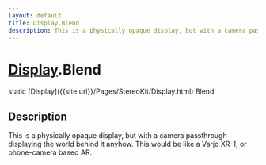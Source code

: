 ```yaml
---
layout: default
title: Display.Blend
description: This is a physically opaque display, but with a camera passthrough displaying the world behind it anyhow. This would be like a Varjo XR-1, or phone-camera based AR.
---
```

# [Display]({{site.url}}/Pages/StereoKit/Display.html).Blend

<div class='signature' markdown='1'>
static [Display]({{site.url}}/Pages/StereoKit/Display.html) Blend
</div>

## Description
This is a physically opaque display, but with a camera
passthrough displaying the world behind it anyhow. This would be
like a Varjo XR-1, or phone-camera based AR.

